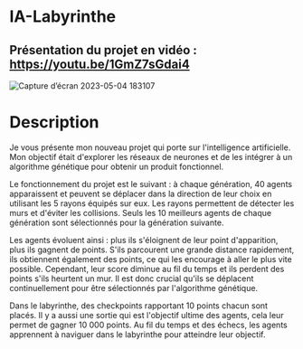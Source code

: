 # IA-Labyrinthe

## Présentation du projet en vidéo : https://youtu.be/1GmZ7sGdai4

![Capture d’écran 2023-05-04 183107](https://user-images.githubusercontent.com/54318416/236343757-c4fee492-8ff7-4ca8-b340-215ae0519bb1.png)

# Description

Je vous présente mon nouveau projet qui porte sur l'intelligence artificielle. Mon objectif était d'explorer les réseaux de neurones et de les intégrer à un algorithme génétique pour obtenir un produit fonctionnel.


Le fonctionnement du projet est le suivant : à chaque génération, 40 agents apparaissent et peuvent se déplacer dans la direction de leur choix en utilisant les 5 rayons équipés sur eux. Les rayons permettent de détecter les murs et d'éviter les collisions. Seuls les 10 meilleurs agents de chaque génération sont sélectionnés pour la génération suivante.

Les agents évoluent ainsi : plus ils s'éloignent de leur point d'apparition, plus ils gagnent de points. S'ils parcourent une grande distance rapidement, ils obtiennent également des points, ce qui les encourage à aller le plus vite possible. Cependant, leur score diminue au fil du temps et ils perdent des points s'ils heurtent un mur. Il est donc crucial qu'ils se déplacent continuellement pour être sélectionnés par l'algorithme génétique.

Dans le labyrinthe, des checkpoints rapportant 10 points chacun sont placés. Il y a aussi une sortie qui est l'objectif ultime des agents, cela leur permet de gagner 10 000 points. Au fil du temps et des échecs, les agents apprennent à naviguer dans le labyrinthe pour atteindre leur objectif.
